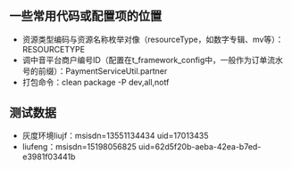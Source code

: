 # 

## 一些常用代码或配置项的位置
* 资源类型编码与资源名称枚举对像（resourceType，如数字专辑、mv等）：RESOURCETYPE
* 调中音平台商户编号ID（配置在t_framework_config中，一般作为订单流水号的前缀）：PaymentServiceUtil.partner
* 打包命令：clean package -P dev,all,notf


## 测试数据
* 灰度环境liujf：msisdn=13551134434 uid=17013435
* liufeng：msisdn=15198056825 uid=62d5f20b-aeba-42ea-b7ed-e3981f03441b